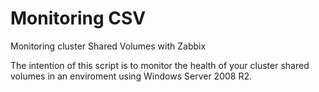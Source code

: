 # Monitoring CSV
Monitoring cluster Shared Volumes with Zabbix

The intention of this script is to monitor the health of your cluster shared volumes in an enviroment using Windows Server 2008 R2.
